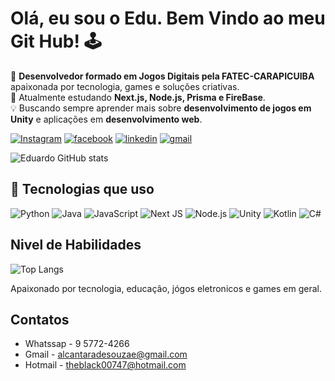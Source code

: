 # Olá, eu sou o Edu. Bem Vindo ao meu Git Hub! 🕹️

🎯 **Desenvolvedor formado em Jogos Digitais pela FATEC-CARAPICUIBA** apaixonada por tecnologia, games e soluções criativas.  
🚀 Atualmente estudando **Next.js, Node.js, Prisma e FireBase**.  
💡 Buscando sempre aprender mais sobre **desenvolvimento de jogos em Unity** e aplicações em **desenvolvimento web**.

 
[![Instagram](https://img.shields.io/badge/Instagram-E4405F?style=for-the-badge&logo=instagram&logoColor=white)](https://instagram.com/eduardo_alcantara1501) 
[![facebook](https://img.shields.io/badge/Facebook_Gaming-005FED?style=for-the-badge&logo=facebook-gaming&logoColor=white)](https://www.facebook.com/eduardo.alcantaradesouza)
[![linkedin](https://img.shields.io/badge/LinkedIn-0077B5?style=for-the-badge&logo=linkedin&logoColor=white)](https://www.linkedin.com/in/eduardo-alcantara-de-souza-ab518323b/)
[![gmail](https://img.shields.io/badge/Gmail-D14836?style=for-the-badge&logo=gmail&logoColor=white)](https://alcantaradesouzae@gmail.com)

![Eduardo GitHub stats](https://github-readme-stats.vercel.app/api?username=Eduardo00747&show_icons=true&theme=highcontrast)

## 🚀 Tecnologias que uso

![Python](https://img.shields.io/badge/Python-3776AB?style=for-the-badge&logo=python&logoColor=white)
![Java](https://img.shields.io/badge/Java-007396?style=for-the-badge&logo=openjdk&logoColor=white)
![JavaScript](https://img.shields.io/badge/JavaScript-F7DF1E?style=for-the-badge&logo=javascript&logoColor=black)
![Next JS](https://img.shields.io/badge/Next.js-000000?style=for-the-badge&logo=nextdotjs&logoColor=white)
![Node.js](https://img.shields.io/badge/Node.js-339933?style=for-the-badge&logo=nodedotjs&logoColor=white)
![Unity](https://img.shields.io/badge/Unity-100000?style=for-the-badge&logo=unity&logoColor=white)
![Kotlin](https://img.shields.io/badge/Kotlin-7F52FF?style=for-the-badge&logo=kotlin&logoColor=white)
![C#](https://img.shields.io/badge/C%23-239120?style=for-the-badge&logo=c-sharp&logoColor=white)



## Nivel de Habilidades
![Top Langs](https://github-readme-stats.vercel.app/api/top-langs/?username=Eduardo00747&layout=compact&bg_color=000000&title_color=E94D5F&text_color=ffffff&border_color=30A3DC)


Apaixonado por tecnologia, educação, jógos eletronicos e games em geral.

## Contatos 
- Whatssap - 9 5772-4266 <br/>
- Gmail - alcantaradesouzae@gmail.com <br/>
- Hotmail - theblack00747@hotmail.com <br/>
